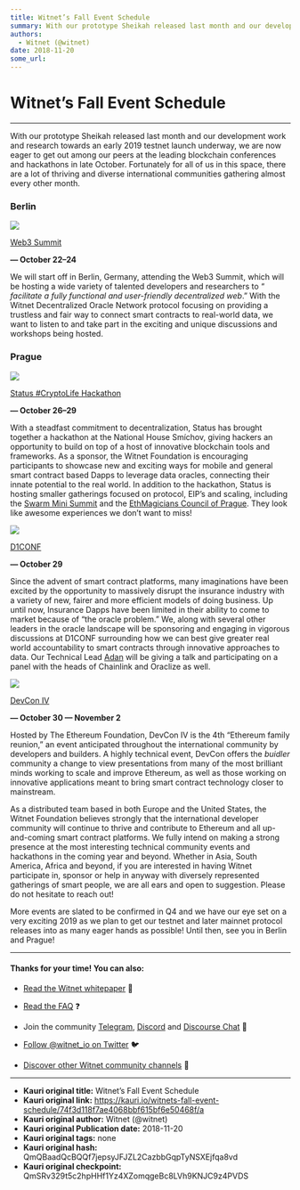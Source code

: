 ```yaml
---
title: Witnet’s Fall Event Schedule
summary: With our prototype Sheikah released last month and our development work and research towards an early 2019 testnet launch underway, we are now eager to get out among our peers at the leading blockchain conferences and hackathons in late October. Fortunately for all of us in this space, there are a lot of thriving and diverse international communities gathering almost every other month. Berlin Web3 Summit — October 22–24 We will start off in Berlin, Germany, attending the Web3 Summit, which will
authors:
  - Witnet (@witnet)
date: 2018-11-20
some_url: 
---
```


# Witnet’s Fall Event Schedule



----

With our prototype Sheikah released last month and our development work and research towards an early 2019 testnet launch underway, we are now eager to get out among our peers at the leading blockchain conferences and hackathons in late October. Fortunately for all of us in this space, there are a lot of thriving and diverse international communities gathering almost every other month.

### Berlin

![](https://cdn-images-1.medium.com/max/1200/1*D37irGEBh3QkRqyUwOduTg.jpeg)

 
[Web3 Summit](https://web3summit.com/)
  
**— October 22–24**
 
We will start off in Berlin, Germany, attending the Web3 Summit, which will be hosting a wide variety of talented developers and researchers to “ 
_facilitate a fully functional and user-friendly decentralized web_.” With the Witnet Decentralized Oracle Network protocol focusing on providing a trustless and fair way to connect smart contracts to real-world data, we want to listen to and take part in the exciting and unique discussions and workshops being hosted.

### Prague

![](https://cdn-images-1.medium.com/max/1200/1*WRcBAzmEqokP0bA0S8EKLw.jpeg)

 
[Status #CryptoLife Hackathon](https://hackathon.status.im/)
  
**— October 26–29**
 
With a steadfast commitment to decentralization, Status has brought together a hackathon at the National House Smíchov, giving hackers an opportunity to build on top of a host of innovative blockchain tools and frameworks. As a sponsor, the Witnet Foundation is encouraging participants to showcase new and exciting ways for mobile and general smart contract based Dapps to leverage data oracles, connecting their innate potential to the real world.
In addition to the hackathon, Status is hosting smaller gatherings focused on protocol, EIP’s and scaling, including the 
[Swarm Mini Summit](https://www.eventbrite.com/e/swarm-mini-summit-prague-tickets-50685451550)
 and the 
[EthMagicians Council of Prague](https://ethereumevents.global/events/2018-council-of-prague/). They look like awesome experiences we don’t want to miss!

![](https://cdn-images-1.medium.com/max/1200/1*w0p5JQBCDgHvCSPiEpW3fw.jpeg)

 
[D1CONF](https://d1conf.com/)
  
**— October 29**
 
Since the advent of smart contract platforms, many imaginations have been excited by the opportunity to massively disrupt the insurance industry with a variety of new, fairer and more efficient models of doing business. Up until now, Insurance Dapps have been limited in their ability to come to market because of “the oracle problem.” We, along with several other leaders in the oracle landscape will be sponsoring and engaging in vigorous discussions at D1CONF surrounding how we can best give greater real world accountability to smart contracts through innovative approaches to data. Our Technical Lead 
[Adan](https://twitter.com/aesedepece)
 will be giving a talk and participating on a panel with the heads of Chainlink and Oraclize as well.

![](https://cdn-images-1.medium.com/max/1200/1*oeaOZG7HI-PvZQCYuY_UpQ.png)

 
[DevCon IV](https://devcon4.ethereum.org/)
  
**— October 30 — November 2**
 
Hosted by The Ethereum Foundation, DevCon IV is the 4th “Ethereum family reunion,” an event anticipated throughout the international community by developers and builders. A highly technical event, DevCon offers the 
_buidler_
 community a change to view presentations from many of the most brilliant minds working to scale and improve Ethereum, as well as those working on innovative applications meant to bring smart contract technology closer to mainstream.

As a distributed team based in both Europe and the United States, the Witnet Foundation believes strongly that the international developer community will continue to thrive and contribute to Ethereum and all up-and-coming smart contract platforms. We fully intend on making a strong presence at the most interesting technical community events and hackathons in the coming year and beyond. Whether in Asia, South America, Africa and beyond, if you are interested in having Witnet participate in, sponsor or help in anyway with diversely represented gatherings of smart people, we are all ears and open to suggestion. Please do not hesitate to reach out!

More events are slated to be confirmed in Q4 and we have our eye set on a very exciting 2019 as we plan to get our testnet and later mainnet protocol releases into as many eager hands as possible!
Until then, see you in Berlin and Prague!

----


#### Thanks for your time! You can also:



 *  [Read the Witnet whitepaper](https://witnet.io/static/witnet-whitepaper.pdf) 📃

 *  [Read the FAQ](https://witnet.io/#/faq) ❓

 * Join the community [Telegram](https://t.me/witnetio), [Discord](https://discord.gg/QKEa5gU) and [Discourse Chat](https://community.witnet.io/) 💬

 *  [Follow @witnet_io on Twitter](https://twitter.com/witnet_io) 🐦

 *  [Discover other Witnet community channels](https://witnet.io/#/contact) 👥



---

- **Kauri original title:** Witnet’s Fall Event Schedule
- **Kauri original link:** https://kauri.io/witnets-fall-event-schedule/74f3d118f7ae4068bbf615bf6e50468f/a
- **Kauri original author:** Witnet (@witnet)
- **Kauri original Publication date:** 2018-11-20
- **Kauri original tags:** none
- **Kauri original hash:** QmQBaadQcBQQf7jepsyJFJZL2CazbbGqpTyNSXEjfqa8vd
- **Kauri original checkpoint:** QmSRv329t5c2hpHHf1Yz4XZomqgeBc8LVh9KNJC9z4PVDS



